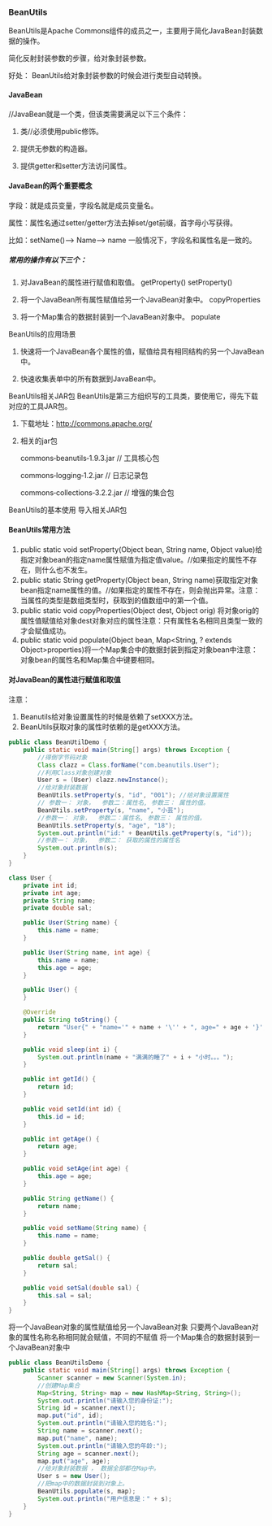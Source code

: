 ### BeanUtils
BeanUtils是Apache Commons组件的成员之一，主要用于简化JavaBean封装数据的操作。

简化反射封装参数的步骤，给对象封装参数。

好处： BeanUtils给对象封装参数的时候会进行类型自动转换。

#### JavaBean
//JavaBean就是一个类，但该类需要满足以下三个条件：

1. 类//必须使用public修饰。
   
2. 提供无参数的构造器。
   
3. 提供getter和setter方法访问属性。

#### JavaBean的两个重要概念
字段：就是成员变量，字段名就是成员变量名。

属性：属性名通过setter/getter方法去掉set/get前缀，首字母小写获得。

比如：setName()--> Name--> name
一般情况下，字段名和属性名是一致的。

##### 常用的操作有以下三个：
1. 对JavaBean的属性进行赋值和取值。
   getProperty()
   setProperty()
   
2. 将一个JavaBean所有属性赋值给另一个JavaBean对象中。
   copyProperties
   
3. 将一个Map集合的数据封装到一个JavaBean对象中。
   populate

BeanUtils的应用场景
1. 快速将一个JavaBean各个属性的值，赋值给具有相同结构的另一个JavaBean中。
   
2. 快速收集表单中的所有数据到JavaBean中。

BeanUtils相关JAR包
BeanUtils是第三方组织写的工具类，要使用它，得先下载对应的工具JAR包。

1. 下载地址：http://commons.apache.org/
   
2. 相关的jar包
   
   commons‐beanutils‐1.9.3.jar // 工具核心包
   
   commons‐logging‐1.2.jar // 日志记录包
   
   commons‐collections‐3.2.2.jar // 增强的集合包

BeanUtils的基本使用
导入相关JAR包

#### BeanUtils常用方法
1. public static void setProperty(Object bean, String name, Object value)给指定对象bean的指定name属性赋值为指定值value。//如果指定的属性不存在，则什么也不发生。
2. public static String getProperty(Object bean, String name)获取指定对象bean指定name属性的值。//如果指定的属性不存在，则会抛出异常。注意：当属性的类型是数组类型时，获取到的值数组中的第一个值。
3. public static void copyProperties(Object dest, Object orig)    将对象orig的属性值赋值给对象dest对象对应的属性注意：只有属性名名相同且类型一致的才会赋值成功。
4. public static void populate(Object bean, Map<String, ? extends Object>properties)将一个Map集合中的数据封装到指定对象bean中注意：对象bean的属性名和Map集合中键要相同。

#### 对JavaBean的属性进行赋值和取值

注意：

1. Beanutils给对象设置属性的时候是依赖了setXXX方法。
2. BeanUtils获取对象的属性时依赖的是getXXX方法。

```java
public class BeanUtilDemo {
    public static void main(String[] args) throws Exception {
        //得倒字节码对象        
        Class clazz = Class.forName("com.beanutils.User");
        //利用Class对象创建对象        
        User s = (User) clazz.newInstance();
        //给对象封装数据        
        BeanUtils.setProperty(s, "id", "001"); //给对象设置属性          
        // 参数一： 对象，  参数二：属性名, 参数三： 属性的值。        
        BeanUtils.setProperty(s, "name", "小芸");
        //参数一： 对象，  参数二：属性名, 参数三： 属性的值。        
        BeanUtils.setProperty(s, "age", "18");
        System.out.println("id:" + BeanUtils.getProperty(s, "id"));
        //参数一： 对象，  参数二： 获取的属性的属性名                
        System.out.println(s);
    }
}

class User {
    private int id;
    private int age;
    private String name;
    private double sal;

    public User(String name) {
        this.name = name;
    }

    public User(String name, int age) {
        this.name = name;
        this.age = age;
    }

    public User() {
    }

    @Override
    public String toString() {
        return "User{" + "name='" + name + '\'' + ", age=" + age + '}';
    }

    public void sleep(int i) {
        System.out.println(name + "满满的睡了" + i + "小时。。。");
    }

    public int getId() {
        return id;
    }

    public void setId(int id) {
        this.id = id;
    }

    public int getAge() {
        return age;
    }

    public void setAge(int age) {
        this.age = age;
    }

    public String getName() {
        return name;
    }

    public void setName(String name) {
        this.name = name;
    }

    public double getSal() {
        return sal;
    }

    public void setSal(double sal) {
        this.sal = sal;
    }
}
```

将一个JavaBean对象的属性赋值给另一个JavaBean对象
只要两个JavaBean对象的属性名称名称相同就会赋值，不同的不赋值
将一个Map集合的数据封装到一个JavaBean对象中

```java
public class BeanUtilsDemo {
    public static void main(String[] args) throws Exception {
        Scanner scanner = new Scanner(System.in);
        //创建Map集合
        Map<String, String> map = new HashMap<String, String>();
        System.out.println("请输入您的身份证:");
        String id = scanner.next();
        map.put("id", id);
        System.out.println("请输入您的姓名:");
        String name = scanner.next();
        map.put("name", name);
        System.out.println("请输入您的年龄:");
        String age = scanner.next();
        map.put("age", age);
        //给对象封装数据 ， 数据全部都在Map中。
        User s = new User();
        //把map中的数据封装到对象上。
        BeanUtils.populate(s, map);
        System.out.println("用户信息是：" + s);
    }
}
```